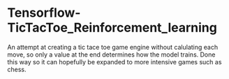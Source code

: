 # Tensorflow-TicTacToe_Reinforcement_learning

An attempt at creating a tic tace toe game engine without calulating each move, 
so only a value at the end determines how the model trains. Done this way so  it can hopefully be expanded to more intensive games such as chess.
